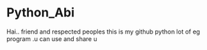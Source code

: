 # Python_Abi
Hai.. friend and respected peoples this is my github  python lot of eg program .u can use and share u
